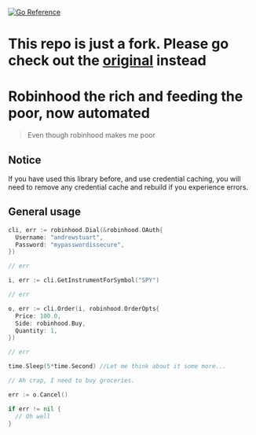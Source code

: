 [![Go Reference](https://pkg.go.dev/badge/github.com/nikunjy/robinhood.svg)](https://pkg.go.dev/github.com/nikunjy/robinhood)
# This repo is just a fork. Please go check out the [original](https://github.com/andrewstuart/go-robinhood) instead 
# Robinhood the rich and feeding the poor, now automated

> Even though robinhood makes me poor

## Notice

If you have used this library before, and use credential caching, you will need
to remove any credential cache and rebuild if you experience errors.

## General usage

```go
cli, err := robinhood.Dial(&robinhood.OAuth{
  Username: "andrewstuart",
  Password: "mypasswordissecure",
})

// err

i, err := cli.GetInstrumentForSymbol("SPY")

// err

o, err := cli.Order(i, robinhood.OrderOpts{
  Price: 100.0,
  Side: robinhood.Buy,
  Quantity: 1,
})

// err

time.Sleep(5*time.Second) //Let me think about it some more...

// Ah crap, I need to buy groceries.

err := o.Cancel()

if err != nil {
  // Oh well
}
```
